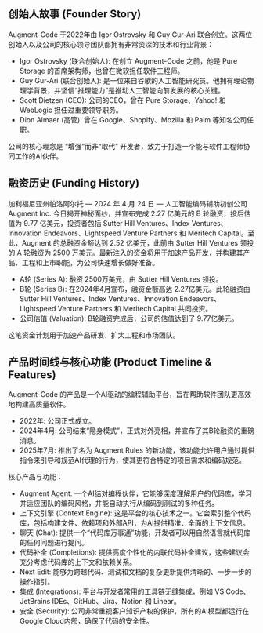 ## 创始人故事 (Founder Story)

Augment-Code 于2022年由 Igor Ostrovsky 和 Guy Gur-Ari
联合创立。这两位创始人以及公司的核心领导团队都拥有非常资深的技术和行业背景：

- Igor Ostrovsky (联合创始人): 在创立 Augment-Code 之前，他是 Pure Storage 的首席架构师，也曾在微软担任软件工程师。
- Guy Gur-Ari (联合创始人):
  是一位来自谷歌的人工智能研究员。他拥有理论物理学背景，并坚信“推理能力”是推动人工智能向前发展的核心关键。
- Scott Dietzen (CEO): 公司的CEO，曾在 Pure Storage、Yahoo! 和 WebLogic 担任过重要领导职务。
- Dion Almaer (高管): 曾在 Google、Shopify、Mozilla 和 Palm 等知名公司任职。

公司的核心理念是 “增强”而非“取代” 开发者，致力于打造一个能与软件工程师协同工作的AI伙伴。

## 融资历史 (Funding History)

加利福尼亚州帕洛阿尔托 — 2024 年 4 月 24 日 — 人工智能编码辅助初创公司 Augment Inc. 今日揭开神秘面纱，并宣布完成 2.27 亿美元的 B 轮融资，投后估值为 9.77 亿美元，投资者包括 Sutter Hill Ventures、Index Ventures、Innovation Endeavors、Lightspeed Venture Partners 和 Meritech Capital。至此，Augment 的总融资金额达到 2.52 亿美元，此前由 Sutter Hill Ventures 领投的 A 轮融资为 2500 万美元。最新注入的资金将用于加速产品开发，并构建其产品、工程和上市职能，为公司快速增长做好准备。

- A轮 (Series A): 融资 2500万美元，由 Sutter Hill Ventures 领投。
- B轮 (Series B): 在2024年4月宣布，融资金额高达 2.27亿美元。此轮融资由 Sutter Hill Ventures、Index Ventures、Innovation
  Endeavors、Lightspeed Venture Partners 和 Meritech Capital 共同投资。
- 公司估值 (Valuation): B轮融资完成后，公司的估值达到了 9.77亿美元。

这笔资金计划用于加速产品研发、扩大工程和市场团队。

## 产品时间线与核心功能 (Product Timeline & Features)

Augment-Code 的产品是一个AI驱动的编程辅助平台，旨在帮助软件团队更高效地构建高质量软件。

- 2022年: 公司正式成立。
- 2024年4月: 公司结束“隐身模式”，正式对外亮相，并宣布了其B轮融资的重磅消息。
- 2025年7月: 推出了名为 Augment Rules
  的新功能，该功能允许用户通过提供指令来引导和规范AI代理的行为，使其更符合特定的项目需求和编码规范。

核心产品与功能：

- Augment Agent:
  一个AI结对编程伙伴，它能够深度理解用户的代码库，学习并适应团队的编码风格，并能自动执行从编码到测试的多种任务。
- 上下文引擎 (Context Engine):
  这是平台的核心技术之一。它会索引整个代码库，包括构建文件、依赖项和外部API，为AI提供精准、全面的上下文信息。
- 聊天 (Chat): 提供一个“代码库万事通”功能，开发者可以用自然语言就代码库的任何问题进行提问。
- 代码补全 (Completions): 提供高度个性化的内联代码补全建议，这些建议会充分考虑代码库的上下文和依赖关系。
- Next Edit: 能够为跨越代码、测试和文档的复杂更新提供清晰的、一步一步的操作指引。
- 集成 (Integrations): 平台与开发者常用的工具链无缝集成，例如 VS Code、JetBrains IDEs、GitHub、Jira、Notion 和 Linear。
- 安全 (Security): 公司非常重视客户知识产权的保护，所有的AI模型都运行在Google Cloud内部，确保了代码的安全性。
